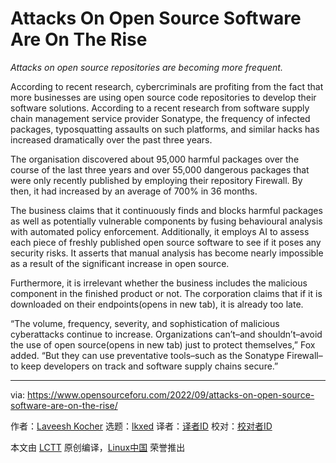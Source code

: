 [#]: subject: "Attacks On Open Source Software Are On The Rise"
[#]: via: "https://www.opensourceforu.com/2022/09/attacks-on-open-source-software-are-on-the-rise/"
[#]: author: "Laveesh Kocher https://www.opensourceforu.com/author/laveesh-kocher/"
[#]: collector: "lkxed"
[#]: translator: "vvvbbbcz"
[#]: reviewer: " "
[#]: publisher: " "
[#]: url: " "

Attacks On Open Source Software Are On The Rise
======
*Attacks on open source repositories are becoming more frequent.*

According to recent research, cybercriminals are profiting from the fact that more businesses are using open source code repositories to develop their software solutions. According to a recent research from software supply chain management service provider Sonatype, the frequency of infected packages, typosquatting assaults on such platforms, and similar hacks has increased dramatically over the past three years.

The organisation discovered about 95,000 harmful packages over the course of the last three years and over 55,000 dangerous packages that were only recently published by employing their repository Firewall. By then, it had increased by an average of 700% in 36 months.

The business claims that it continuously finds and blocks harmful packages as well as potentially vulnerable components by fusing behavioural analysis with automated policy enforcement. Additionally, it employs AI to assess each piece of freshly published open source software to see if it poses any security risks. It asserts that manual analysis has become nearly impossible as a result of the significant increase in open source.

Furthermore, it is irrelevant whether the business includes the malicious component in the finished product or not. The corporation claims that if it is downloaded on their endpoints(opens in new tab), it is already too late.

“The volume, frequency, severity, and sophistication of malicious cyberattacks continue to increase. Organizations can’t–and shouldn’t–avoid the use of open source(opens in new tab) just to protect themselves,” Fox added. “But they can use preventative tools–such as the Sonatype Firewall–to keep developers on track and software supply chains secure.”

--------------------------------------------------------------------------------

via: https://www.opensourceforu.com/2022/09/attacks-on-open-source-software-are-on-the-rise/

作者：[Laveesh Kocher][a]
选题：[lkxed][b]
译者：[译者ID](https://github.com/译者ID)
校对：[校对者ID](https://github.com/校对者ID)

本文由 [LCTT](https://github.com/LCTT/TranslateProject) 原创编译，[Linux中国](https://linux.cn/) 荣誉推出

[a]: https://www.opensourceforu.com/author/laveesh-kocher/
[b]: https://github.com/lkxed

